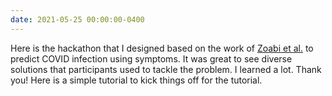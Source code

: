 ```yaml
---
date: 2021-05-25 00:00:00-0400
---
```


Here is the hackathon that I designed based on the work of <a href="https://www.nature.com/articles/s41746-020-00372-6" target="_blank">Zoabi et al.</a> to predict COVID infection using symptoms. It was great to see diverse solutions that participants used to tackle the problem. I learned a lot. Thank you! Here is a simple tutorial to kick things off for the tutorial.
